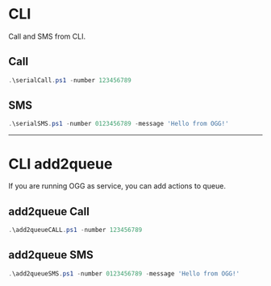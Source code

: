 ﻿# CLI

Call and SMS from CLI.

## Call

```powershell
.\serialCall.ps1 -number 123456789
```

## SMS

```powershell
.\serialSMS.ps1 -number 0123456789 -message 'Hello from OGG!'
```

___

# CLI add2queue

If you are running OGG as service, you can add actions to queue.

## add2queue Call

```powershell
.\add2queueCALL.ps1 -number 123456789
```

## add2queue SMS

```powershell
.\add2queueSMS.ps1 -number 0123456789 -message 'Hello from OGG!'
```